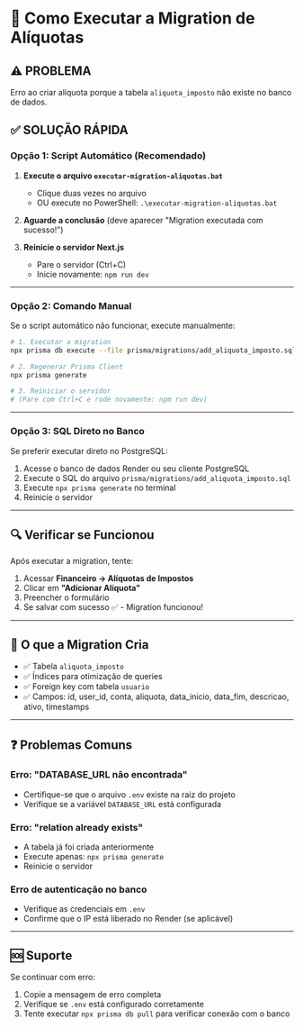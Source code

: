 # 🚀 Como Executar a Migration de Alíquotas

## ⚠️ PROBLEMA
Erro ao criar alíquota porque a tabela `aliquota_imposto` não existe no banco de dados.

## ✅ SOLUÇÃO RÁPIDA

### Opção 1: Script Automático (Recomendado)

1. **Execute o arquivo `executar-migration-aliquotas.bat`** 
   - Clique duas vezes no arquivo
   - OU execute no PowerShell: `.\executar-migration-aliquotas.bat`

2. **Aguarde a conclusão** (deve aparecer "Migration executada com sucesso!")

3. **Reinicie o servidor Next.js**
   - Pare o servidor (Ctrl+C)
   - Inicie novamente: `npm run dev`

---

### Opção 2: Comando Manual

Se o script automático não funcionar, execute manualmente:

```bash
# 1. Executar a migration
npx prisma db execute --file prisma/migrations/add_aliquota_imposto.sql

# 2. Regenerar Prisma Client
npx prisma generate

# 3. Reiniciar o servidor
# (Pare com Ctrl+C e rode novamente: npm run dev)
```

---

### Opção 3: SQL Direto no Banco

Se preferir executar direto no PostgreSQL:

1. Acesse o banco de dados Render ou seu cliente PostgreSQL
2. Execute o SQL do arquivo `prisma/migrations/add_aliquota_imposto.sql`
3. Execute `npx prisma generate` no terminal
4. Reinicie o servidor

---

## 🔍 Verificar se Funcionou

Após executar a migration, tente:

1. Acessar **Financeiro → Alíquotas de Impostos**
2. Clicar em **"Adicionar Alíquota"**
3. Preencher o formulário
4. Se salvar com sucesso ✅ - Migration funcionou!

---

## 📝 O que a Migration Cria

- ✅ Tabela `aliquota_imposto`
- ✅ Índices para otimização de queries
- ✅ Foreign key com tabela `usuario`
- ✅ Campos: id, user_id, conta, aliquota, data_inicio, data_fim, descricao, ativo, timestamps

---

## ❓ Problemas Comuns

### Erro: "DATABASE_URL não encontrada"
- Certifique-se que o arquivo `.env` existe na raiz do projeto
- Verifique se a variável `DATABASE_URL` está configurada

### Erro: "relation already exists"
- A tabela já foi criada anteriormente
- Execute apenas: `npx prisma generate`
- Reinicie o servidor

### Erro de autenticação no banco
- Verifique as credenciais em `.env`
- Confirme que o IP está liberado no Render (se aplicável)

---

## 🆘 Suporte

Se continuar com erro:
1. Copie a mensagem de erro completa
2. Verifique se `.env` está configurado corretamente
3. Tente executar `npx prisma db pull` para verificar conexão com o banco
